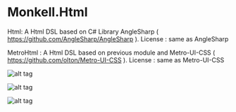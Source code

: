 # Monkell.Html

Html: A Html DSL based on C# Library AngleSharp ( https://github.com/AngleSharp/AngleSharp ). 
License : same as AngleSharp

MetroHtml : A Html DSL based on previous module and Metro-UI-CSS ( https://github.com/olton/Metro-UI-CSS ). 
License : same as Metro-UI-CSS

![alt tag](https://pbs.twimg.com/media/CtUB86dWAAA2v5E.jpg:large)

![alt tag](https://pbs.twimg.com/media/CtUB-OMWIAEpL9s.jpg:large)

![alt tag](https://pbs.twimg.com/media/CtUB9l5WIAEnMc3.jpg:large)


